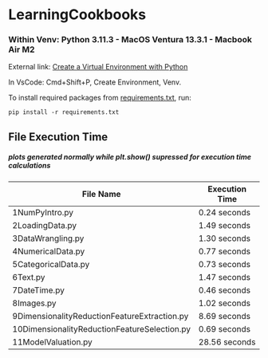 # LearningCookbooks
### Within Venv: Python 3.11.3 - MacOS Ventura 13.3.1 - Macbook Air M2

External link: [Create a Virtual Environment with Python](https://gist.github.com/loic-nazaries/c25ce9f7b01b107573796b026522a3ad#file-create_a_virtual_environment_with_python-md)

In VsCode: Cmd+Shift+P, Create Environment, Venv.

To install required packages from [requirements.txt](requirements.txt), run:

    pip install -r requirements.txt

## File Execution Time
##### plots generated normally while plt.show() supressed for execution time calculations

| File Name | Execution Time |
| --- | --- |
| 1NumPyIntro.py | 0.24 seconds |
| 2LoadingData.py | 1.49 seconds |
| 3DataWrangling.py | 1.30 seconds |
| 4NumericalData.py | 0.77 seconds |
| 5CategoricalData.py | 0.73 seconds |
| 6Text.py | 1.47 seconds |
| 7DateTime.py | 0.46 seconds |
| 8Images.py | 1.02 seconds |
| 9DimensionalityReductionFeatureExtraction.py | 8.69 seconds |
| 10DimensionalityReductionFeatureSelection.py | 0.69 seconds |
| 11ModelValuation.py | 28.56 seconds |
